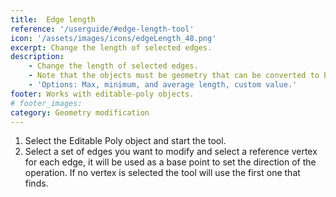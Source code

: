 ```yaml
---
title:  Edge length
reference: '/userguide/#edge-length-tool'
icon: '/assets/images/icons/edgeLength_48.png'
excerpt: Change the length of selected edges.
description:
    - Change the length of selected edges.
    - Note that the objects must be geometry that can be converted to Editable Poly and, the tool will collapse the modifier stack.
    - 'Options: Max, minimum, and average length, custom value.'
footer: Works with editable-poly objects.
# footer_images:
category: Geometry modification
---
```


1. Select the Editable Poly object and start the tool.
2. Select a set of edges you want to modify and select a reference vertex for each edge, it will be used as a base point to set the direction of the operation. If no vertex is selected the tool will use the first one that finds.
